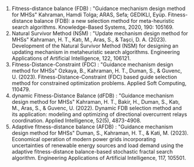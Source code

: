 1) Fitness-distance balance (FDB) : "Guidance mechanism design method for MHSs"
  Kahraman, Hamdi Tolga; ARAS, Sefa; GEDIKLI, Eyüp. Fitness-distance balance (FDB): a new selection method for meta-heuristic search algorithms. Knowledge-Based Systems, 2020, 190: 105169.
2) Natural Survivor Method (NSM) : "Update mechanism design method for MHSs"
  Kahraman, H. T., Katı, M., Aras, S., & Taşci, D. A. (2023). Development of the Natural Survivor Method (NSM) for designing an updating mechanism in metaheuristic search algorithms. Engineering Applications of Artificial Intelligence, 122, 106121.
3) Fitness-Distance-Constraint (FDC) : "Guidance mechanism design method for MHSs"
  Ozkaya, B., Kahraman, H. T., Duman, S., & Guvenc, U. (2023). Fitness-Distance-Constraint (FDC) based guide selection method for constrained optimization problems. Applied Soft Computing, 110479.
4) dynamic Fitness-Distance Balance (dFDB) : "Guidance mechanism design method for MHSs"
  Kahraman, H. T., Bakir, H., Duman, S., Katı, M., Aras, S., & Guvenc, U. (2022). Dynamic FDB selection method and its application: modeling and optimizing of directional overcurrent relays coordination. Applied Intelligence, 52(5), 4873-4908.
5) Adaptive fitness-distance balance (AFDB) : "Guidance mechanism design method for MHSs"
Duman, S., Kahraman, H. T., & Kati, M. (2023). Economical operation of modern power grids incorporating uncertainties of renewable energy sources and load demand using the adaptive fitness-distance balance-based stochastic fractal search algorithm. Engineering Applications of Artificial Intelligence, 117, 105501.
